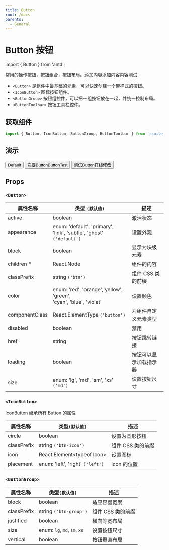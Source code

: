```yaml
---
title: Button
root: /docs
parents:
  - General
---
```


# Button 按钮

import { Button } from 'antd';

常用的操作按钮，按钮组合，按钮布局。添加内容添加内容内容测试

* `<Button>` 是组件中最基础的元素，可以快速创建一个带样式的按钮。
* `<IconButton>` 图标按钮组件。
* `<ButtonGroup>` 按钮组控件，可以把一组按钮放在一起，并统一控制布局。
* `<ButtonToolbar>` 按钮工具栏控件。

## 获取组件

```js
import { Button, IconButton, ButtonGroup, ButtonToolbar } from 'rsuite';
```

## 演示

<Button>Default</Button>
<Button apperance="primary" color="red">次要ButtonButtonTest</Button>
<Button>测试Button在线修改</Button>

## Props

### `<Button>`

| 属性名称       | 类型 `(默认值)`                                                          | 描述                   |
| -------------- | ------------------------------------------------------------------------ | ---------------------- |
| active         | boolean                                                                  | 激活状态               |
| appearance     | enum: 'default', 'primary', 'link', 'subtle', 'ghost'<br/> `('default')` | 设置外观               |
| block          | boolean                                                                  | 显示为块级元素         |
| children \*    | React.Node                                                               | 组件的内容             |
| classPrefix    | string `('btn')`                                                         | 组件 CSS 类的前缀      |
| color          | enum: 'red', 'orange','yellow', 'green', <br/>'cyan', 'blue', 'violet'   | 设置颜色               |
| componentClass | React.ElementType `('button')`                                           | 为组件自定义元素类型   |
| disabled       | boolean                                                                  | 禁用                   |
| href           | string                                                                   | 按钮跳转链接           |
| loading        | boolean                                                                  | 按钮可以显示加载指示器 |
| size           | enum: 'lg', 'md', 'sm', 'xs' `('md')`                                    | 设置按钮尺寸           |

### `<IconButton>`

IconButton 继承所有 Button 的属性

| 属性名称    | 类型`(默认值)`                   | 描述              |
| ----------- | -------------------------------- | ----------------- |
| circle      | boolean                          | 设置为圆形按钮    |
| classPrefix | string `('btn-icon')`            | 组件 CSS 类的前缀 |
| icon        | React.Element&lt;typeof Icon&gt; | 设置图标          |
| placement   | enum: 'left', 'right' `('left')` | icon 的位置       |

### `<ButtonGroup>`

| 属性名称    | 类型`(默认值)`               | 描述              |
| ----------- | ---------------------------- | ----------------- |
| block       | boolean                      | 适应容器宽度      |
| classPrefix | string `('btn-group')`       | 组件 CSS 类的前缀 |
| justified   | boolean                      | 横向等宽布局      |
| size        | enum: `lg`, `md`, `sm`, `xs` | 设置按钮尺寸      |
| vertical    | boolean                      | 按钮垂直布局      |
